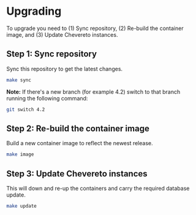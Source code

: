 # Upgrading

To upgrade you need to (1) Sync repository, (2) Re-build the container image, and (3) Update Chevereto instances.

## Step 1: Sync repository

Sync this repository to get the latest changes.

```sh
make sync
```

**Note:** If there's a new branch (for example 4.2) switch to that branch running the following command:

```sh
git switch 4.2
```

## Step 2: Re-build the container image

Build a new container image to reflect the newest release.

```sh
make image
```

## Step 3: Update Chevereto instances

This will down and re-up the containers and carry the required database update.

```sh
make update
```
